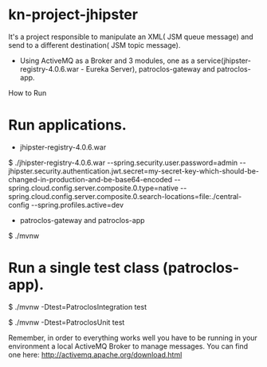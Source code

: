 # kn-project-jhipster

It's a project responsible to manipulate an XML( JSM queue message) and send to a different destination( JSM topic message).
- Using ActiveMQ as a Broker and 3 modules, one as a service(jhipster-registry-4.0.6.war - Eureka Server), patroclos-gateway and patroclos-app.

How to Run

# Run applications.

 - jhipster-registry-4.0.6.war
 
 $ ./jhipster-registry-4.0.6.war --spring.security.user.password=admin 
 --jhipster.security.authentication.jwt.secret=my-secret-key-which-should-be-changed-in-production-and-be-base64-encoded 
 --spring.cloud.config.server.composite.0.type=native --spring.cloud.config.server.composite.0.search-locations=file:./central-config 
 --spring.profiles.active=dev

 
 - patroclos-gateway and patroclos-app
 
$ ./mvnw 

# Run a single test class (patroclos-app).

$ ./mvnw -Dtest=PatroclosIntegration test

$ ./mvnw -Dtest=PatroclosUnit test

Remember, in order to everything works well you have to be running in your environment a local ActiveMQ Broker to manage messages.
You can find one here:
http://activemq.apache.org/download.html